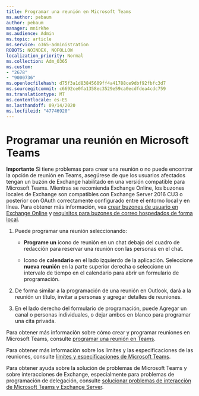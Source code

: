```yaml
---
title: Programar una reunión en Microsoft Teams
ms.author: pebaum
author: pebaum
manager: mnirkhe
ms.audience: Admin
ms.topic: article
ms.service: o365-administration
ROBOTS: NOINDEX, NOFOLLOW
localization_priority: Normal
ms.collection: Adm_O365
ms.custom:
- "2678"
- "9000736"
ms.openlocfilehash: d75f3a1d83845609ff4a41788ce9dbf92fbfc3d7
ms.sourcegitcommit: c6692ce0fa1358ec3529e59ca0ecdfdea4cdc759
ms.translationtype: MT
ms.contentlocale: es-ES
ms.lasthandoff: 09/14/2020
ms.locfileid: "47746920"
---
```

# <a name="schedule-a-meeting-in-teams"></a>Programar una reunión en Microsoft Teams

**Importante** Si tiene problemas para crear una reunión o no puede encontrar la opción de reunión en Teams, asegúrese de que los usuarios afectados tengan un buzón de Exchange habilitado en una versión compatible para Microsoft Teams. Mientras se recomienda Exchange Online, los buzones locales de Exchange son compatibles con Exchange Server 2016 CU3 o posterior con OAuth correctamente configurado entre el entorno local y en línea. Para obtener más información, vea [crear buzones de usuario en Exchange Online](https://docs.microsoft.com/exchange/recipients-in-exchange-online/create-user-mailboxes) y [requisitos para buzones de correo hospedados de forma local](https://docs.microsoft.com/microsoftteams/exchange-teams-interact#requirements-for-mailboxes-hosted-on-premises). 

1. Puede programar una reunión seleccionando:

    - **Programe un** icono de reunión en un chat debajo del cuadro de redacción para reservar una reunión con las personas en el chat.

    - Icono de **calendario** en el lado izquierdo de la aplicación. Seleccione **nueva reunión** en la parte superior derecha o seleccione un intervalo de tiempo en el calendario para abrir un formulario de programación.

2. De forma similar a la programación de una reunión en Outlook, dará a la reunión un título, invitar a personas y agregar detalles de reuniones.

3. En el lado derecho del formulario de programación, puede Agregar un canal o personas individuales, o dejar ambos en blanco para programar una cita privada.

Para obtener más información sobre cómo crear y programar reuniones en Microsoft Teams, consulte [programar una reunión en Teams](https://support.office.com/article/Schedule-a-meeting-in-Teams-943507a9-8583-4c58-b5d2-8ec8265e04e5).

Para obtener más información sobre los límites y las especificaciones de las reuniones, consulte [límites y especificaciones de Microsoft Teams](https://docs.microsoft.com/microsoftteams/limits-specifications-teams#meetings-and-calls).

Para obtener ayuda sobre la solución de problemas de Microsoft Teams y sobre interacciones de Exchange, especialmente para problemas de programación de delegación, consulte [solucionar problemas de interacción de Microsoft Teams y Exchange Server](https://docs.microsoft.com/microsoftteams/troubleshoot/known-issues/teams-exchange-interaction-issue).